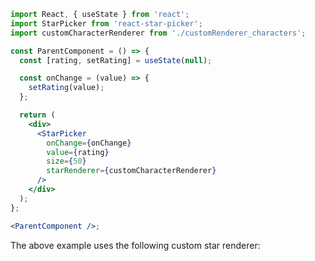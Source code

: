 ```jsx noeditor
import React, { useState } from 'react';
import StarPicker from 'react-star-picker';
import customCharacterRenderer from './customRenderer_characters';

const ParentComponent = () => {
  const [rating, setRating] = useState(null);

  const onChange = (value) => {
    setRating(value);
  };

  return (
    <div>
      <StarPicker
        onChange={onChange}
        value={rating}
        size={50}
        starRenderer={customCharacterRenderer}
      />
    </div>
  );
};

<ParentComponent />;
```

The above example uses the following custom star renderer:

```js { "file": "../customRenderer_characters.jsx", "static": "true" }
```
